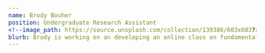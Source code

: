 ```yaml
---
name: Brody Bouher
position: Undergraduate Research Assistant
<!--image_path: https://source.unsplash.com/collection/139386/603x603?a=.png-->
blurb: Brody is working on an developing an online class on fundamental water resource concepts relevant to Oklahomans
---
```

